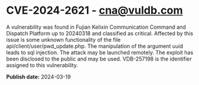 # CVE-2024-2621 - cna@vuldb.com

A vulnerability was found in Fujian Kelixin Communication Command and Dispatch Platform up to 20240318 and classified as critical. Affected by this issue is some unknown functionality of the file api/client/user/pwd_update.php. The manipulation of the argument uuid leads to sql injection. The attack may be launched remotely. The exploit has been disclosed to the public and may be used. VDB-257198 is the identifier assigned to this vulnerability.

**Publish date:** 2024-03-19
